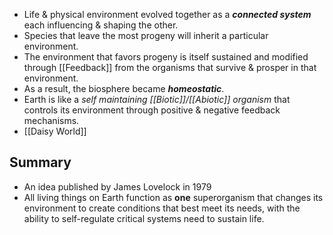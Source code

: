 - Life & physical environment evolved together as a ***connected system*** each influencing & shaping the other.
- Species that leave the most progeny will inherit a particular environment.
- The environment that favors progeny is itself sustained and modified through [[Feedback]] from the organisms that survive & prosper in that environment.
- As a result, the biosphere became ***homeostatic***.
- Earth is like a *self maintaining [[Biotic]]/[[Abiotic]] organism* that controls its environment through positive & negative feedback mechanisms.
- [[Daisy World]]

## Summary
- An idea published by James Lovelock in 1979
- All living things on Earth function as **one** superorganism that changes its environment to create conditions that best meet its needs, with the ability to self-regulate critical systems need to sustain life.